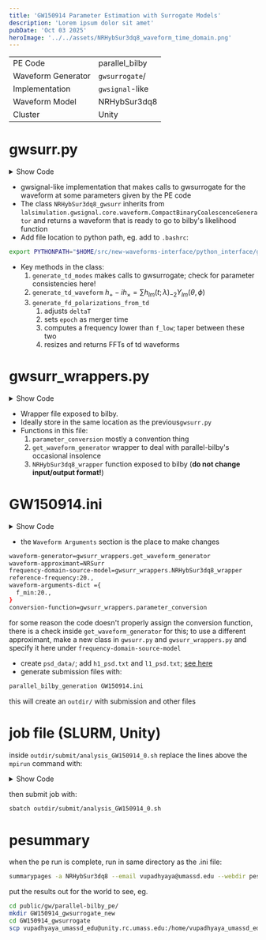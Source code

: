 ```yaml
---
title: 'GW150914 Parameter Estimation with Surrogate Models'
description: 'Lorem ipsum dolor sit amet'
pubDate: 'Oct 03 2025'
heroImage: '../../assets/NRHybSur3dq8_waveform_time_domain.png'
---
```




|                    |                 |
| ------------------ | --------------- |
| PE Code            | parallel_bilby  |
| Waveform Generator | `gwsurrogate`/  |
| Implementation     | `gwsignal`-like |
| Waveform Model     | NRHybSur3dq8    |
| Cluster            | Unity           |

# gwsurr.py
<details>
<summary>Show Code</summary>

```python
try:
    import gwsurrogate as gwsurr
except ImportError:
    print("The gwsurrogate package has failed to load, exiting")

from importlib_metadata import metadata
import lal
import numpy as np
from astropy.coordinates import Angle, SkyCoord
from gwpy.timeseries import TimeSeries
import astropy.units as u

from lalsimulation.gwsignal.core.waveform import CompactBinaryCoalescenceGenerator
import lalsimulation.gwsignal.core.gw as gw
from lalsimulation.gwsignal.core.utils import add_params_units
import lalsimulation as lalsim 

# ignore spin magnitude outside training space warnings
import warnings
warnings.filterwarnings('ignore', message='.*Spin')

class NRHybSur3dq8_gwsurr(CompactBinaryCoalescenceGenerator):
    def __init__(self, **kwargs):
        self.sur = gwsurr.LoadSurrogate("NRHybSur3dq8")
        self._update_domains()

    @property
    def metadata(self):
        metadata = {
            "type": "aligned-spin",
            "f_ref_spin": True,
            "modes": True,
            "polarizations": True,
            "implemented_domain": "time",
            "approximant" : 'NRSurr',
            "implementation" : "Python",
            "conditioning_routines" : 'gwsignal'
        }
        return metadata

    def generate_td_modes(self, **parameters):
        self.parameter_check(units_sys='Cosmo', **parameters)
        self.waveform_dict = self._strip_units(self.waveform_dict)
        fmin, dt = self.waveform_dict["f22_start"], self.waveform_dict["deltaT"]
        f_ref = self.waveform_dict["f22_ref"]

        m1, m2 = self.waveform_dict["mass1"], self.waveform_dict["mass2"]
        s1z= self.waveform_dict["spin1z"]
        s2z= self.waveform_dict["spin2z"]
        chi1 = np.array( [
            0.,
            0.,
            s1z,
        ])
        chi2 = np.array( [
            0.,
            0.,
            s2z,
        ])
        dist = self.waveform_dict["distance"]
        q = m1 / m2  # This is the gwsurrogate convention, q=m1/m2>=1
        if q < 1.0:
            q = 1 / q


        # VU: reduce fmin to make sure tapering doesn't remove signal: [cf L#1046 in SimInspiral.c]
        extra_cycles = 3. 
        extra_time_fraction = 0.1
        m1_kg = m1 * lal.MSUN_SI
        m2_kg = m2 * lal.MSUN_SI
        tchirp = lalsim.SimInspiralChirpTimeBound(fmin, m1_kg, m2_kg, s1z, s2z)
        s = lalsim.SimInspiralFinalBlackHoleSpinBound(s1z,s2z)
        tmerge = lalsim.SimInspiralMergeTimeBound(m1_kg,m2_kg)+lalsim.SimInspiralRingdownTimeBound(m1_kg+m2_kg,s)
        textra = extra_cycles / fmin
        fstart = lalsim.SimInspiralChirpStartFrequencyBound((1.+extra_time_fraction)*tchirp+tmerge+textra,m1_kg,m2_kg)

        times, h, dyn = self.sur(
            q,
            chi1,
            chi2,
            dt=dt,
            f_low=fstart,
            f_ref=f_ref,
            units="mks",  # Output in SI units
            M=m1 + m2,  # In solar masses
            dist_mpc=dist/1e6,  # In Mpc
        )

        hlm = self._to_gwpy_series(h, times)
        return gw.GravitationalWaveModes(hlm)

    def generate_td_waveform(self, **parameters):
        # VU: added pi/2-phi_ref to match LALSuite convention
        theta, phi = parameters['inclination'], (np.pi/2-parameters['phi_ref'].value)*u.rad
        hlm = self.generate_td_modes(**parameters)
        hp, hc = hlm(theta, phi)
        hp, hc = TimeSeries(hp, name='hplus'), TimeSeries(hc, name='hcross')
        return hp, hc

    def generate_fd_polarizations_from_td(self, **parameters):
        # Adjust deltaT depending on sampling rate
        fmax = parameters["f_max"].value
        f_nyquist = fmax
        deltaF = 0
        if "deltaF" in parameters.keys():
            deltaF = parameters["deltaF"].value

        if deltaF != 0:
            n = int(np.round(fmax / deltaF))
            if n & (n - 1):
                chirplen_exp = np.frexp(n)
                f_nyquist = np.ldexp(1, int(chirplen_exp[1])) * deltaF

        deltaT = 0.5 / f_nyquist
        parameters["deltaT"] = deltaT*u.s


        hp_,hc_ = self.generate_td_waveform(**parameters)
        # VU: set epoch to merger time according to surrogate convention (instead of start time)
        epoch = lal.LIGOTimeGPS(
            hp_.times[np.abs(np.array(hp_.times)).argmin()].value
        )
        hp = lal.CreateREAL8TimeSeries(
            "hplus", epoch, 0, parameters["deltaT"].value, lal.DimensionlessUnit, len(hp_)
        )
        hc = lal.CreateREAL8TimeSeries(
            "hcross", epoch, 0, parameters["deltaT"].value, lal.DimensionlessUnit, len(hc_),
        )

        hp.data.data = hp_.value
        hc.data.data = hc_.value

        m1 = parameters['mass1'].value
        m2 = parameters['mass2'].value
        s1z= parameters['spin1z'].value
        s2z= parameters['spin2z'].value 
        fmin = parameters['f22_start'].value
        extra_cycles = 3. 
        extra_time_fraction = 0.1
        m1_kg = m1 * lal.MSUN_SI
        m2_kg = m2 * lal.MSUN_SI
        tchirp = lalsim.SimInspiralChirpTimeBound(fmin, m1_kg, m2_kg, s1z, s2z)
        s = lalsim.SimInspiralFinalBlackHoleSpinBound(s1z,s2z)
        tmerge = lalsim.SimInspiralMergeTimeBound(m1_kg,m2_kg)+lalsim.SimInspiralRingdownTimeBound(m1_kg+m2_kg,s)
        textra = extra_cycles / fmin
        fstart = lalsim.SimInspiralChirpStartFrequencyBound((1.+extra_time_fraction)*tchirp+tmerge+textra,m1_kg,m2_kg)

        lalsim.SimInspiralTDConditionStage1(hp,hc, extra_time_fraction * tchirp +textra,fmin)

        fisco = 1.0 / ( (6.0**1.5) * lal.PI * (m1_kg + m2_kg) * lal.MTSUN_SI / lal.MSUN_SI);

        lalsim.SimInspiralTDConditionStage2(hp,hc, fmin,fisco)

        if deltaF == 0:
            chirplen = hp.data.length
            chirplen_exp = np.frexp(chirplen)
            chirplen = int(np.ldexp(1, chirplen_exp[1]))
            deltaF = 1.0 / (chirplen * deltaT)
            parameters["deltaF"] = deltaF

        else:
            chirplen = int(1.0 / (deltaF * deltaT))

        lal.ResizeREAL8TimeSeries(hp, hp.data.length - chirplen, chirplen)
        lal.ResizeREAL8TimeSeries(hc, hc.data.length - chirplen, chirplen)

        # FFT - Using LAL routines
        hptilde = lal.CreateCOMPLEX16FrequencySeries(
            "FD H_PLUS",
            hp.epoch,
            0.0,
            deltaF,
            lal.DimensionlessUnit,
            int(chirplen / 2.0 + 1),
        )
        hctilde = lal.CreateCOMPLEX16FrequencySeries(
            "FD H_CROSS",
            hc.epoch,
            0.0,
            deltaF,
            lal.DimensionlessUnit,
            int(chirplen / 2.0 + 1),
        )

        plan = lal.CreateForwardREAL8FFTPlan(chirplen, 0)
        lal.REAL8TimeFreqFFT(hctilde, hc, plan)
        lal.REAL8TimeFreqFFT(hptilde, hp, plan)

        # print('DBUG', type(hptilde),hptilde)
        return hptilde.data, hctilde.data
       
    def _to_gwpy_series(self, modes_dict, times):
        """
        Iterate over the dict and return a dict of gwpy TimeSeries objects
        """
        gwpy_dict = {}
        for ellm, mode in modes_dict.items():
            gwpy_dict[ellm] = TimeSeries(mode, times=times, name='h_%i_%i'%(ellm[0], ellm[1]))
        return gwpy_dict


    def _strip_units(self, waveform_dict):
        new_dc = {}
        for key in waveform_dict.keys():
            if isinstance(waveform_dict[key], u.Quantity):
                new_dc[key] = waveform_dict[key].value
            else:
                new_dc[key] = waveform_dict[key]
        return new_dc
```

</details>

- gwsignal-like implementation that makes calls to gwsurrogate for the waveform at some parameters given by the PE code
- The class `NRHybSur3dq8_gwsurr` inherits from `lalsimulation.gwsignal.core.waveform.CompactBinaryCoalescenceGenerator` and returns a waveform that is ready to go to bilby's likelihood function
- Add file location to python path, eg. add to `.bashrc`:
```bash
export PYTHONPATH="$HOME/src/new-waveforms-interface/python_interface/gwsignal/models:$PYTHONPATH"
```
- Key methods in the class:
    1. `generate_td_modes` makes calls to gwsurrogate; check for parameter consistencies here!
    2. `generate_td_waveform` $h_+-ih_\times=\sum h_{lm}(t;\lambda)_{-2}Y_{lm}(\theta,\phi)$
    3. `generate_fd_polarizations_from_td` 
        1. adjusts `deltaT`
        2. sets `epoch` as merger time
        3. computes a frequency lower than `f_low`; taper between these two
        4. resizes and returns FFTs of td waveforms

# gwsurr_wrappers.py 
<details>
<summary>Show Code</summary>

```python 
from gwsurr import NRHybSur3dq8_gwsurr 
from astropy import units as u
import numpy as np 

gen = NRHybSur3dq8_gwsurr()

from bilby.gw.conversion import chirp_mass_and_mass_ratio_to_component_masses
from bilby.gw.waveform_generator import WaveformGenerator

def parameter_conversion(parameters):
    mass_1,mass_2 = chirp_mass_and_mass_ratio_to_component_masses(parameters['chirp_mass'],parameters['mass_ratio'])
    params = {
        'mass1':mass_1,
        'mass2':mass_2,
        'spin1z':parameters['chi_1'],
        'spin2z':parameters['chi_2'],
        'distance':parameters['luminosity_distance'],
        'inclination':parameters['theta_jn'],
        'phi_ref':parameters['phase'],
    }
    keys=[]
    for key in params.keys():
        if key not in parameters.keys():
            keys.append(key)
    return params, keys

def get_waveform_generator(**kwargs):
    # bilby sometimes defaults to the inbuilt BBH parameter conversion function, which we don't want
    if not kwargs['parameter_conversion'] is parameter_conversion:
        print(f"PROG Updating parameter conversion function from {kwargs['parameter_conversion']} to {parameter_conversion}")
        kwargs['parameter_conversion']=parameter_conversion

    return WaveformGenerator(**kwargs)

def NRHybSur3dq8_wrapper(freqs, mass1,mass2,spin1z,spin2z,distance,inclination,phi_ref,**waveform_arguments):
    hp,hc =  gen.generate_fd_polarizations_from_td(
        mass1=mass1*u.Msun,
        mass2=mass2*u.Msun,
        spin1z=spin1z*u.dimensionless_unscaled,
        spin2z=spin2z*u.dimensionless_unscaled,
        distance=distance*u.Mpc,
        inclination=inclination*u.rad,
        phi_ref=(phi_ref)*u.rad,
        f22_start=waveform_arguments['f_min']*u.Hz,
        f22_ref=waveform_arguments['reference_frequency']*u.Hz,
        f_max = max(freqs)*u.Hz,
        deltaF=(freqs[1]-freqs[0])*u.Hz,
    )
    return {'plus': hp.data, 'cross': hc.data}
```
</details>


- Wrapper file exposed to bilby. 
- Ideally store in the same location as the previous`gwsurr.py`
- Functions in this file:
    1. `parameter_conversion` mostly a convention thing
    2. `get_waveform_generator` wrapper to deal with parallel-bilby's occasional insolence 
    3. `NRHybSur3dq8_wrapper` function exposed to bilby (**do not change input/output format!**)

# GW150914.ini
<details>
<summary> Show Code </summary>

```bash
################################################################################
## Data generation arguments
################################################################################

trigger-time=1126259462.391

################################################################################
## Detector arguments
################################################################################

detectors = [H1, L1]
psd_dict = {H1=psd_data/h1_psd.txt, L1=psd_data/l1_psd.txt}
maximum-frequency={ 'H1': 896, 'L1': 896,  }
minimum-frequency={ 'H1': 20, 'L1': 20,  }
channel_dict = {H1:GWOSC, L1:GWOSC}
duration = 4

################################################################################
## Job submission arguments
################################################################################

label = GW150914
outdir = outdir

################################################################################
## Likelihood arguments
################################################################################

distance-marginalization=True
phase-marginalization=False
time-marginalization=True
jitter-time=True
reference-frame=H1L1
time-reference=geocent

################################################################################
## Prior arguments
################################################################################

prior-dict={
  chirp-mass: bilby.gw.prior.UniformInComponentsChirpMass(minimum=21.418182160215295, maximum=41.97447913941358, name='chirp_mass', boundary=None),
  mass-ratio: bilby.gw.prior.UniformInComponentsMassRatio(minimum=0.11, maximum=1.0, name='mass_ratio', latex_label='$q$', unit=None, boundary=None),
  mass-1: Constraint(minimum=15, maximum=60, name='mass_1', latex_label='$m_1$', unit=None),
  mass-2: Constraint(minimum=15, maximum=60, name='mass_2', latex_label='$m_2$', unit=None),
  chi-1: Uniform(minimum=-0.91, maximum=0.91, name='chi_1', latex_label='$\chi_1$', unit=None, boundary=None),
  chi-2: Uniform(minimum=-0.91, maximum=0.91, name='chi_2', latex_label='$\chi_2$', unit=None, boundary=None),
  luminosity-distance: PowerLaw(alpha=2, minimum=10, maximum=10000, name='luminosity_distance', latex_label='$d_L$', unit='Mpc', boundary=None),
  theta-jn: Sine(minimum=0, maximum=3.141592653589793, name='theta_jn'),
  psi: Uniform(minimum=0, maximum=3.141592653589793, name='psi', boundary='periodic'),
  phase: Uniform(minimum=0, maximum=6.283185307179586, name='phase', boundary='periodic'),
  dec: Cosine(name='dec'),
  ra: Uniform(name='ra', minimum=0, maximum=2 * np.pi, boundary='periodic')
}
enforce-signal-duration=True
################################################################################
## Waveform arguments
################################################################################

waveform-generator=gwsurr_wrappers.get_waveform_generator
waveform-approximant=NRSurr
frequency-domain-source-model=gwsurr_wrappers.NRHybSur3dq8_wrapper
reference-frequency=20. 
waveform-arguments-dict ={
  f_min:20.,
}
conversion-function=gwsurr_wrappers.parameter_conversion
###############################################################################
## Sampler settings
################################################################################

sampler = dynesty
nact = 5
nlive = 1000
dynesty-sample = rwalk

################################################################################
## Slurm Settings
################################################################################

nodes = 1
ntasks-per-node = 128
time = 24:00:00
n-check-point = 10000
```
</details>

- the `Waveform Arguments` section is the place to make changes

```bash
waveform-generator=gwsurr_wrappers.get_waveform_generator
waveform-approximant=NRSurr
frequency-domain-source-model=gwsurr_wrappers.NRHybSur3dq8_wrapper
reference-frequency:20., 
waveform-arguments-dict ={
  f_min:20.,
}
conversion-function=gwsurr_wrappers.parameter_conversion
```
for some reason the code doesn't properly assign the conversion function, there is a check inside `get_waveform_generator` for this; to use a different approximant, make a new class in `gwsurr.py` and `gwsurr_wrappers.py` and specify it here under `frequency-domain-source-model`

- create `psd_data/`; add `h1_psd.txt` and `l1_psd.txt`; [see here](https://git.ligo.org/lscsoft/parallel_bilby/-/tree/master/examples/GW150914/psd_data)
- generate submission files with:
```bash
parallel_bilby_generation GW150914.ini
```
this will create an `outdir/` with submission and other files
# job file (SLURM, Unity)
inside `outdir/submit/analysis_GW150914_0.sh` replace the lines above the `mpirun` command with:
<details> 
<summary> Show Code </summary>

```bash
#!/bin/bash
#SBATCH --job-name=0_GW150914
#SBATCH --nodes=1
#SBATCH --ntasks-per-node=128
#SBATCH --time=24:00:00
#SBATCH --output=outdir/log_data_analysis/0_GW150914_%j.log
#SBATCH -p cpu-preempt


source ~/miniforge3/etc/profile.d/conda.sh
conda activate igwn-py310
```
</details>

then submit job with:
```bash
sbatch outdir/submit/analysis_GW150914_0.sh
```

# pesummary
when the pe run is complete, run in same directory as the .ini file:
```bash
summarypages -a NRHybSur3dq8 --email vupadhyaya@umassd.edu --webdir pesummary --samples outdir/results/GW150914_0_result.json --labels NRHybSur3dq8 --gw
```

put the results out for the world to see, eg.
```bash
cd public/gw/parallel-bilby_pe/
mkdir GW150914_gwsurrogate_new
cd GW150914_gwsurrogate
scp vupadhyaya_umassd_edu@unity.rc.umass.edu:/home/vupadhyaya_umassd_edu/surrogate_modeling/AlignedSpin/marginalization/parallel_bilby_pe/l_GW150914_gwsurrogate/pesummary .
```
